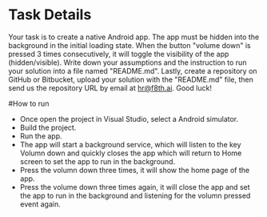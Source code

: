 ﻿# Task Details
Your task is to create a native Android app. The app must be hidden into the background in the initial loading state. When the button "volume down" is pressed 3 times consecutively, it will toggle the visibility of the app (hidden/visible). Write down your assumptions and the instruction to run your solution into a file named "README.md". Lastly, create a repository on GitHub or Bitbucket, upload your solution with the "README.md" file, then send us the repository URL by email at hr@f8th.ai. Good luck!

#How to run
- Once open the project in Visual Studio, select a Android simulator.
- Build the project.
- Run the app.
- The app will start a background service, which will listen to the key Volumn down and quickly closes the app which will return to Home screen to set the app to run in the background.
- Press the volumn down three times, it will show the home page of the app.
- Press the volume down three times again, it will close the app and set the app to run in the background and listening for the volumn pressed event again.

